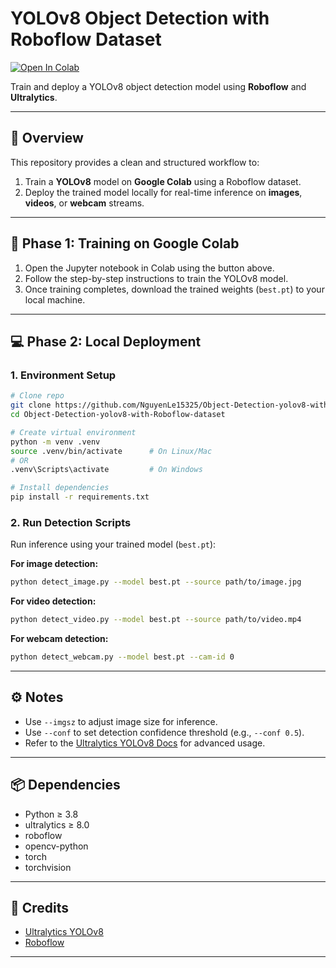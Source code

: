 # YOLOv8 Object Detection with Roboflow Dataset

[![Open In Colab](https://colab.research.google.com/assets/colab-badge.svg)](https://colab.research.google.com/github/NguyenLe15325/Object-Detection-yolov8-with-Roboflow-dataset/blob/main/train_yolov8.ipynb)

Train and deploy a YOLOv8 object detection model using **Roboflow** and **Ultralytics**.

---

## 🧠 Overview

This repository provides a clean and structured workflow to:

1. Train a **YOLOv8** model on **Google Colab** using a Roboflow dataset.
2. Deploy the trained model locally for real-time inference on **images**, **videos**, or **webcam** streams.

---

## 🚀 Phase 1: Training on Google Colab

1. Open the Jupyter notebook in Colab using the button above.
2. Follow the step-by-step instructions to train the YOLOv8 model.
3. Once training completes, download the trained weights (`best.pt`) to your local machine.


---

## 💻 Phase 2: Local Deployment

### 1. Environment Setup

```bash
# Clone repo
git clone https://github.com/NguyenLe15325/Object-Detection-yolov8-with-Roboflow-dataset.git
cd Object-Detection-yolov8-with-Roboflow-dataset

# Create virtual environment
python -m venv .venv
source .venv/bin/activate      # On Linux/Mac
# OR
.venv\Scripts\activate         # On Windows

# Install dependencies
pip install -r requirements.txt
```

### 2. Run Detection Scripts

Run inference using your trained model (`best.pt`):

**For image detection:**

```bash
python detect_image.py --model best.pt --source path/to/image.jpg
```

**For video detection:**

```bash
python detect_video.py --model best.pt --source path/to/video.mp4
```

**For webcam detection:**

```bash
python detect_webcam.py --model best.pt --cam-id 0
```

---


## ⚙️ Notes

* Use `--imgsz` to adjust image size for inference.
* Use `--conf` to set detection confidence threshold (e.g., `--conf 0.5`).
* Refer to the [Ultralytics YOLOv8 Docs](https://docs.ultralytics.com) for advanced usage.

---

## 📦 Dependencies

* Python ≥ 3.8
* ultralytics ≥ 8.0
* roboflow
* opencv-python
* torch
* torchvision

---

## 🧩 Credits

* [Ultralytics YOLOv8](https://github.com/ultralytics/ultralytics)
* [Roboflow](https://roboflow.com)

---
